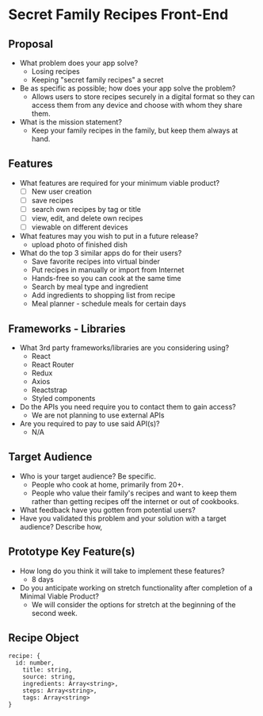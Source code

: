 # Secret Family Recipes Front-End

## Proposal

* What problem does your app solve?
    * Losing recipes
    * Keeping "secret family recipes" a secret
* Be as specific as possible; how does your app solve the problem?
    * Allows users to store recipes securely in a digital format so they can access them from any device and choose with whom they share them.
* What is the mission statement?
    * Keep your family recipes in the family, but keep them always at hand.

## Features

* What features are required for your minimum viable product?
    * [ ] New user creation
    * [ ] save recipes
    * [ ] search own recipes by tag or title
    * [ ] view, edit, and delete own recipes
    * [ ] viewable on different devices
* What features may you wish to put in a future release?
    * upload photo of finished dish
* What do the top 3 similar apps do for their users?
    * Save favorite recipes into virtual binder
    * Put recipes in manually or import from Internet
    * Hands-free so you can cook at the same time
    * Search by meal type and ingredient
    * Add ingredients to shopping list from recipe
    * Meal planner - schedule meals for certain days

## Frameworks - Libraries

* What 3rd party frameworks/libraries are you considering using?
    * React
    * React Router
    * Redux
    * Axios
    * Reactstrap
    * Styled components
* Do the APIs you need require you to contact them to gain access?
    * We are not planning to use external APIs
* Are you required to pay to use said API(s)?
    * N/A

## Target Audience

* Who is your target audience? Be specific.
    * People who cook at home, primarily from 20+.
    * People who value their family's recipes and want to keep them rather than getting recipes off the internet or out of cookbooks.
* What feedback have you gotten from potential users?
* Have you validated this problem and your solution with a target audience? Describe how,

## Prototype Key Feature(s)

* How long do you think it will take to implement these features?
    * 8 days
* Do you anticipate working on stretch functionality after completion of a Minimal Viable Product?
    * We will consider the options for stretch at the beginning of the second week.

## Recipe Object

```
recipe: {
  id: number,
	title: string,
	source: string,
	ingredients: Array<string>,
	steps: Array<string>,
	tags: Array<string>
}
```
